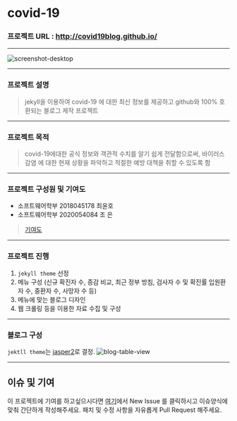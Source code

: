 # covid-19
### 프로젝트 URL : <http://covid19blog.github.io/>
---------
![screenshot-desktop](https://user-images.githubusercontent.com/62130211/102218377-33c5be00-3f21-11eb-9335-55e3396a2e89.jpg)

---------
### 프로젝트 설명
> jekyll을 이용하여 covid-19 에 대한 최신 정보를 제공하고 github와 100% 호환되는 블로그 제작 프로젝트

---------
### 프로젝트 목적
> covid-19에대한 공식 정보와 객관적 수치를 알기 쉽게 전달함으로써, 바이러스 감염 에 대한 현재 상황을 파악하고 적절한 예방 대책을 취할 수 있도록 함

---------
### 프로젝트 구성원 및 기여도
* 소프트웨어학부 2018045178 최윤호
* 소프트웨어학부 2020054084 조 은
> [기여도](https://github.com/YouKnowGit/covid-19/graphs/contributors)

---------
### 프로젝트 진행
1. ```jekyll theme``` 선정
2. 메뉴 구성 (신규 확진자 수, 증감 비교, 최근 정부 방침, 검사자 수 및 확진률 입원환자 수, 중환자 수, 사망자 수 등)
3. 메뉴에 맞는 블로그 디자인
4. 웹 크롤링 등을 이용한 자료 수집 및 구성

---------
### 블로그 구성
```jektll theme```는 [jasper2](https://github.com/jekyller/jasper2)로 결정.
![blog-table-view](https://user-images.githubusercontent.com/62130211/102689740-c1681d00-4243-11eb-9a0f-52f6ff608625.jpg)

---------
## 이슈 및 기여
이 프로젝트에 기여를 하고싶으시다면 [여기](https://github.com/YouKnowGit/covid-19/issues)에서 New Issue 를 클릭하시고 이슈양식에 맞춰 간단하게 작성해주세요.
패치 및 수정 사항을 자유롭게 Pull Request 해주세요.
